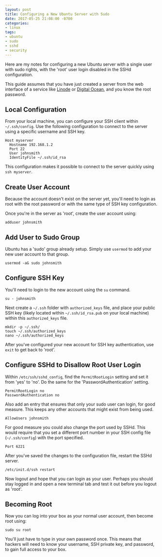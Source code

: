 ```yaml
---
layout: post
title: Configuring a New Ubuntu Server with Sudo
date: 2017-05-25 21:08:00 -0700
categories:
- linux
tags:
- ubuntu
- sudo
- sshd
- security
---
```


Here are my notes for configuring a new Ubuntu server with a single user with
sudo rights, with the 'root' user login disabled in the SSHd configuration.

This guide assumes that you have just created a server from the web interface of
a service like [Linode] or [Digital Ocean], and you know the root password.

[Linode]: http://www.linode.com
[Digital Ocean]: http://www.digitalocean.com
<!--more-->

## Local Configuration

From your local machine, you can configure your SSH client within
`~/.ssh/config`. Use the following configuration to connect to the server using
a specific username and SSH key.

```SSH Config
Host myserver
  Hostname 192.168.1.2
  Port 22
  User johnsmith
  IdentityFile ~/.ssh/id_rsa
```

This configuration makes it possible to connect to the server quickly using
`ssh myserver`.

## Create User Account

Because the account doesn't exist on the server yet, you'll need to login as
root with the root password or with the same type of SSH key configuration.

Once you're in the server as 'root', create the user account using:

``` shell
adduser johnsmith
```

## Add User to Sudo Group

Ubuntu has a 'sudo' group already setup. Simply use `usermod` to add your new
user account to that group.

``` shell
usermod -aG sudo johnsmith
```

## Configure SSH Key

You'll need to login to the new account using the `su` command.

``` shell
su - johnsmith
```

Next create a `~/.ssh` folder with `authorized_keys` file, and place your public
SSH key (likely located within `~/.ssh/id_rsa.pub` on your local machine) within
this `authorized_keys` file.

``` shell
mkdir -p ~/.ssh/
touch ~/.ssh/authorized_keys
nano ~/.ssh/authorized_keys
```

After you've configured your new account for SSH key authentication, use `exit`
to get back to 'root'.

## Configure SSHd to Disallow Root User Login

Within `/etc/ssh/sshd_config`, find the `PermitRootLogin` setting and set it
from 'yes' to 'no'. Do the same for the 'PasswordAuthentication' setting.

```ssh config
PermitRootLogin no
PasswordAuthentication no
```

Also add an entry that ensures that only your sudo user can login, for good
measure. This keeps any other accounts that might exist from being used.

```shell
AllowUsers johnsmith
```

For good measure you could also change the port used by SSHd. This would require
that you set a different port number in your SSH config file (`~/.ssh/config`)
with the port specified.

```shell
Port 6221
```

After you've saved the changes to the configuration file, restart the SSHd server.

```shell
/etc/init.d/ssh restart
```

Now logout and hope that you can login as your user. Perhaps you should stay
logged in and open a new terminal tab and test it out before you logout as
'root'.

## Becoming Root

Now you can log into your box as your normal user account, then become root
using:

```shell
sudo su root
```

You'll just have to type in your own password once. This means that hackers will
need to know your username, SSH private key, and password, to gain full access
to your box.
